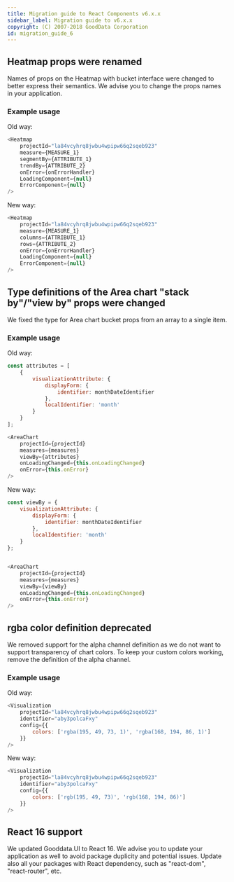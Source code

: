 ```yaml
---
title: Migration guide to React Components v6.x.x
sidebar_label: Migration guide to v6.x.x
copyright: (C) 2007-2018 GoodData Corporation
id: migration_guide_6
---
```


## Heatmap props were renamed
Names of props on the Heatmap with bucket interface were changed to better express their semantics. We advise you to change the props names in your application.

### Example usage
Old way:
```javascript
<Heatmap
    projectId="la84vcyhrq8jwbu4wpipw66q2sqeb923"
    measure={MEASURE_1}
    segmentBy={ATTRIBUTE_1}
    trendBy={ATTRIBUTE_2}
    onError={onErrorHandler}
    LoadingComponent={null}
    ErrorComponent={null}
/>
```
New way:
```javascript
<Heatmap
    projectId="la84vcyhrq8jwbu4wpipw66q2sqeb923"
    measure={MEASURE_1}
    columns={ATTRIBUTE_1}
    rows={ATTRIBUTE_2}
    onError={onErrorHandler}
    LoadingComponent={null}
    ErrorComponent={null}
/>
```

## Type definitions of the Area chart "stack by"/"view by" props were changed
We fixed the type for Area chart bucket props from an array to a single item.

### Example usage
Old way:
```javascript
const attributes = [
    {
        visualizationAttribute: {
            displayForm: {
                identifier: monthDateIdentifier
            },
            localIdentifier: 'month'
        }
    }
];

<AreaChart
    projectId={projectId}
    measures={measures}
    viewBy={attributes}
    onLoadingChanged={this.onLoadingChanged}
    onError={this.onError}
/>

```
New way:
```javascript
const viewBy = {
    visualizationAttribute: {
        displayForm: {
            identifier: monthDateIdentifier
        },
        localIdentifier: 'month'
    }
};


<AreaChart
    projectId={projectId}
    measures={measures}
    viewBy={viewBy}
    onLoadingChanged={this.onLoadingChanged}
    onError={this.onError}
/>
```

## rgba color definition deprecated
We removed support for the alpha channel definition as we do not want to support transparency of chart colors. To keep your custom colors working, remove the definition of the alpha channel.

### Example usage
Old way:
```javascript
<Visualization
    projectId="la84vcyhrq8jwbu4wpipw66q2sqeb923"
    identifier="aby3polcaFxy"
    config={{
        colors: ['rgba(195, 49, 73, 1)', 'rgba(168, 194, 86, 1)']
    }}
/>
```
New way:
```javascript
<Visualization
    projectId="la84vcyhrq8jwbu4wpipw66q2sqeb923"
    identifier="aby3polcaFxy"
    config={{
        colors: ['rgb(195, 49, 73)', 'rgb(168, 194, 86)']
    }}
/>
```

## React 16 support
We updated Gooddata.UI to React 16. We advise you to update your application as well to avoid package duplicity and potential issues. Update also all your packages with React dependency, such as "react-dom", "react-router", etc.
